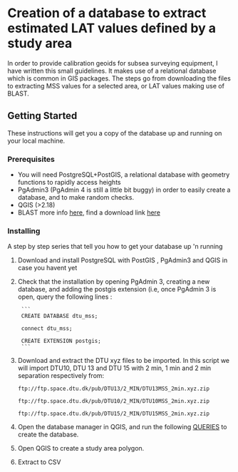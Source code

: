# Creation of a database to extract estimated LAT values defined by a study area

In order to provide calibration geoids for subsea surveying equipment, I have written this small guidelines. It makes use of a relational database which is common in GIS packages. The steps go from downloading the files to extracting MSS values for a selected area, or LAT values making use of BLAST.

## Getting Started

These instructions will get you a copy of the database up and running on your local machine. 

### Prerequisites

+ You will need PostgreSQL+PostGIS, a relational database with geometry functions to rapidly access heights
+ PgAdmin3 (PgAdmin 4 is still a little bit buggy) in order to easily create a database, and to make random checks.  
+ QGIS (>2.18)
+ BLAST more info [here](http://www.blast-project.eu/), find a download link [here](http://blast-project.eu/media.php?file=604)

### Installing

A step by step series that tell you how to get your database up 'n running


1. Download and install PostgreSQL with PostGIS , PgAdmin3 and QGIS in case you havent yet

2. Check that the installation by opening PgAdmin 3, creating a new database, and adding the postgis extension
	(i.e, once PgAdmin 3 is open, query the following lines :
	
		```
		CREATE DATABASE dtu_mss;
		
		connect dtu_mss;
			
		CREATE EXTENSION postgis;
		```

3. Download and extract the DTU xyz files to be imported. In this script we will import DTU10, DTU 13 and DTU 15 with 2 min, 1 min and 2 min separation respectively from:	
	```
	ftp://ftp.space.dtu.dk/pub/DTU13/2_MIN/DTU13MSS_2min.xyz.zip
	
	ftp://ftp.space.dtu.dk/pub/DTU10/2_MIN/DTU10MSS_2min.xyz.zip
	
	ftp://ftp.space.dtu.dk/pub/DTU15/2_MIN/DTU15MSS_2min.xyz.zip
	
4. Open the database manager in QGIS, and run the following [QUERIES](./queries.sql) to create the database. 

5. Open QGIS to create a study area polygon.

6. Extract to CSV

